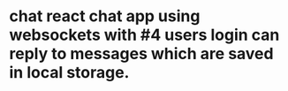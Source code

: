 # chat react chat app using websockets with #4 users login can reply to messages which are saved in local storage. 

